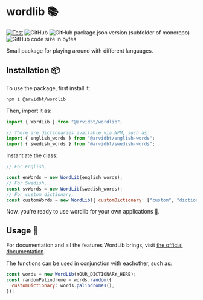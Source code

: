 # wordlib 📚

[![Test](https://github.com/arvidbt/wordlib/actions/workflows/test.yml/badge.svg)](https://github.com/arvidbt/wordlib/actions/workflows/test.yml/badge.svg)
![GitHub](https://img.shields.io/github/license/arvidbt/wordlib)
![GitHub package.json version (subfolder of monorepo)](https://img.shields.io/github/package-json/v/arvidbt/wordlib)
![GitHub code size in bytes](https://img.shields.io/github/languages/code-size/arvidbt/wordlib)

Small package for playing around with different languages.

## Installation 📦

To use the package, first install it:

```bash
npm i @arvidbt/wordlib
```

Then, import it as:

```javascript
import { WordLib } from "@arvidbt/wordlib";

// There are dictionaries available via NPM, such as:
import { english_words } from "@arvidbt/english-words";
import { swedish_words } from "@arvidbt/swedish-words";
```

Instantiate the class:

```javascript
// For English,

const enWords = new WordLib(english_words);
// For Swedish,
const svWords = new WordLib(swedish_words);
// For custom dictionary,
const customWords = new WordLib({ customDictionary: ["custom", "dictionary"] });
```

Now, you're ready to use wordlib for your own applications 🚀.

## Usage 📖

For documentation and all the features WordLib brings, visit [the official documentation](https://arvidbt.github.io/wordlib/).

The functions can be used in conjunction with eachother, such as:

```javascript
const words = new WordLib(YOUR_DICTIONARY_HERE);
const randomPalindrome = words.random({
  customDictionary: words.palindromes(),
});
```
